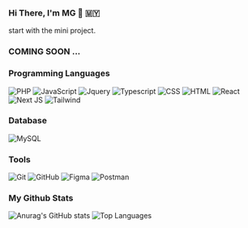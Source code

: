 ### Hi There, I'm MG 👋 🇲🇾

start with the mini project.  
### COMING SOON ...

### Programming Languages
 ![PHP](https://img.shields.io/badge/php-%23777BB4.svg?style=for-the-badge&logo=php&logoColor=white)
 ![JavaScript](https://img.shields.io/badge/JavaScript-F7DF1E?style=for-the-badge&logo=javascript&logoColor=black)
 ![Jquery](https://img.shields.io/badge/jQuery-0769AD?style=for-the-badge&logo=jquery&logoColor=white)
 ![Typescript](https://img.shields.io/badge/TypeScript-007ACC?style=for-the-badge&logo=typescript&logoColor=white)
 ![CSS](https://img.shields.io/badge/css3-%231572B6.svg?style=for-the-badge&logo=css3&logoColor=white)
 ![HTML](https://img.shields.io/badge/html5-%23E34F26.svg?style=for-the-badge&logo=html5&logoColor=white)
 ![React](https://img.shields.io/badge/react-%2320232a.svg?style=for-the-badge&logo=react&logoColor=%2361DAFB)
 ![Next JS](https://img.shields.io/badge/Next-black?style=for-the-badge&logo=next.js&logoColor=white)
 ![Tailwind](https://img.shields.io/badge/tailwindcss-%23404d59?logo=TailwindCSS&style=for-the-badge)
 
 ### Database
 ![MySQL](https://img.shields.io/badge/MySQL-00000F?style=for-the-badge&logo=mysql&logoColor=white)

 ### Tools
![Git](https://img.shields.io/badge/git-%23F05033.svg?style=for-the-badge&logo=git&logoColor=white)
![GitHub](https://img.shields.io/badge/github-%23121011.svg?style=for-the-badge&logo=github&logoColor=white)
![Figma](https://img.shields.io/badge/figma-%23F24E1E.svg?style=for-the-badge&logo=figma&logoColor=white)
![Postman](https://img.shields.io/badge/Postman-FF6C37?style=for-the-badge&logo=postman&logoColor=white)

 
 ### My Github Stats 
![Anurag's GitHub stats](https://github-readme-stats.vercel.app/api?username=dogeTan&show_icons=true&theme=radical)
![Top Languages](https://github-readme-stats.vercel.app/api/top-langs/?username=dogeTan&langs_count=10&count_private=true&hide=javascript&layout=compact)

<!--

**dogeTan/dogeTan** is a ✨ _special_ ✨ repository because its `README.md` (this file) appears on your GitHub profile.

Here are some ideas to get you started:

- 🔭 I’m currently working on ...
- 🌱 I’m currently learning ...
- 👯 I’m looking to collaborate on ...
- 🤔 I’m looking for help with ...
- 💬 Ask me about ...
- 📫 How to reach me: ...
- 😄 Pronouns: ...
- ⚡ Fun fact: ...
-->
